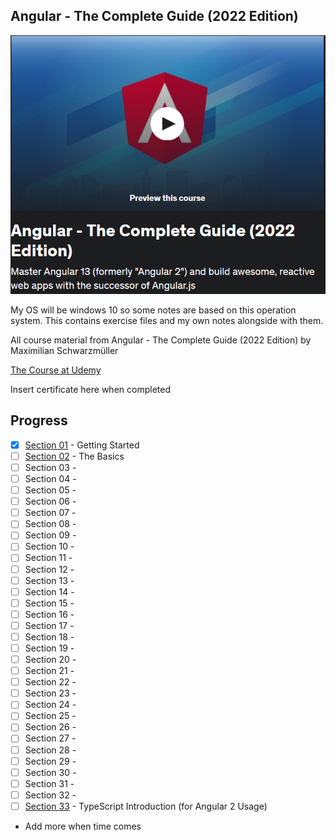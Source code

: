## Angular - The Complete Guide (2022 Edition)

![Angular](angular.png)

My OS will be windows 10 so some notes are based on this operation system. This contains exercise files and my own notes alongside with them.<br/>


All course material from Angular - The Complete Guide (2022 Edition) by Maximilian Schwarzmüller

[The Course at Udemy](https://www.udemy.com/course/the-complete-guide-to-angular-2/)   

Insert certificate here when completed

## Progress

- [x] [Section 01](https://github.com/developersCradle/angular-complete-guide/tree/main/Section%201%20Gettings%20Started) - Getting Started
- [ ] [Section 02](https://github.com/developersCradle/angular-complete-guide/tree/main/Section%202%20The%20Basics) - The Basics 
- [ ] Section 03 - 
- [ ] Section 04 - 
- [ ] Section 05 - 
- [ ] Section 06 - 
- [ ] Section 07 - 
- [ ] Section 08 - 
- [ ] Section 09 - 
- [ ] Section 10 - 
- [ ] Section 11 - 
- [ ] Section 12 - 
- [ ] Section 13 - 
- [ ] Section 14 - 
- [ ] Section 15 - 
- [ ] Section 16 - 
- [ ] Section 17 - 
- [ ] Section 18 - 
- [ ] Section 19 - 
- [ ] Section 20 - 
- [ ] Section 21 - 
- [ ] Section 22 - 
- [ ] Section 23 - 
- [ ] Section 24 - 
- [ ] Section 25 - 
- [ ] Section 26 - 
- [ ] Section 27 - 
- [ ] Section 28 - 
- [ ] Section 29 - 
- [ ] Section 30 - 
- [ ] Section 31 - 
- [ ] Section 32 - 
- [ ] [Section 33](#) -  TypeScript Introduction (for Angular 2 Usage)
- Add more when time comes
